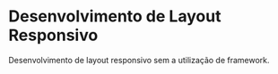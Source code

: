 # Desenvolvimento de Layout Responsivo

Desenvolvimento de layout responsivo sem a utilização de framework.